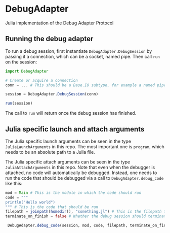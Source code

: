 # DebugAdapter

Julia implementation of the Debug Adapter Protocol

## Running the debug adapter

To run a debug session, first instantiate `DebugAdapter.DebugSession` by passing it a connection, which can be a socket, named pipe. Then call `run` on the session:

```julia
import DebugAdapter

# Create or acquire a connection
conn = ... # This should be a Base.IO subtype, for example a named pipe or socket connection

session = DebugAdapter.DebugSession(conn)

run(session)
```

The call to `run` will return once the debug session has finished.

## Julia specific launch and attach arguments

The Julia specific launch arguments can be seen in the type `JuliaLaunchArguments` in this repo. The most important one is `program`, which needs to be an absolute path to a Julia file.

The Julia specific attach arguments can be seen in the type `JuliaAttachArguments` in this repo. Note that even when the debugger is attached, no code will automatically be debugged. Instead, one needs to run the code that should be debugged via a call to `DebugAdapter.debug_code` like this:

```julia
mod = Main # This is the module in which the code should run
code = """
println("Hello world")
""" # This is the code that should be run
filepath = joinpath(homedir(), "something.jl") # This is the filepath that should be used for the debugger
terminate_on_finish = false # Whether the debug session should terminate when the code has finished running

 DebugAdapter.debug_code(session, mod, code, filepath, terminate_on_finish)
 ```
 
